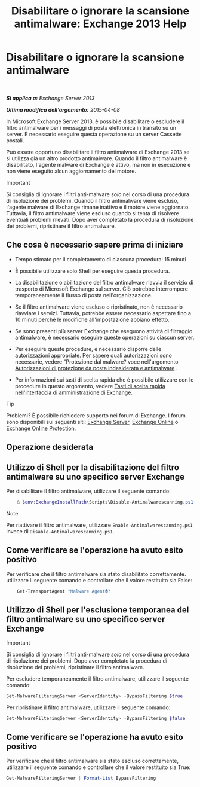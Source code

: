 ﻿---
title: 'Disabilitare o ignorare la scansione antimalware: Exchange 2013 Help'
TOCTitle: Disabilitare o ignorare la scansione antimalware
ms:assetid: 6725c74b-b3ef-4259-9337-c739e9bf7b5d
ms:mtpsurl: https://technet.microsoft.com/it-it/library/JJ150526(v=EXCHG.150)
ms:contentKeyID: 50480796
ms.date: 05/22/2018
mtps_version: v=EXCHG.150
ms.translationtype: MT
---

# Disabilitare o ignorare la scansione antimalware

 

_**Si applica a:** Exchange Server 2013_

_**Ultima modifica dell'argomento:** 2015-04-08_

In Microsoft Exchange Server 2013, è possibile disabilitare o escludere il filtro antimalware per i messaggi di posta elettronica in transito su un server. È necessario eseguire questa operazione su un server Cassette postali.

Può essere opportuno disabilitare il filtro antimalware di Exchange 2013 se si utilizza già un altro prodotto antimalware. Quando il filtro antimalware è disabilitato, l'agente malware di Exchange è attivo, ma non in esecuzione e non viene eseguito alcun aggiornamento del motore.


> [!IMPORTANT]
> Si consiglia di ignorare i filtri anti-malware <EM>solo</EM> nel corso di una procedura di risoluzione dei problemi. Quando il filtro antimalware viene escluso, l'agente malware di Exchange rimane inattivo e il motore viene aggiornato. Tuttavia, il filtro antimalware viene escluso quando si tenta di risolvere eventuali problemi rilevati. Dopo aver completato la procedura di risoluzione dei problemi, ripristinare il filtro antimalware.



## Che cosa è necessario sapere prima di iniziare

  - Tempo stimato per il completamento di ciascuna procedura: 15 minuti

  - È possibile utilizzare solo Shell per eseguire questa procedura.

  - La disabilitazione o abilitazione del filtro antimalware riavvia il servizio di trasporto di Microsoft Exchange sul server. Ciò potrebbe interrompere temporaneamente il flusso di posta nell'organizzazione.

  - Se il filtro antimalware viene escluso o ripristinato, non è necessario riavviare i servizi. Tuttavia, potrebbe essere necessario aspettare fino a 10 minuti perché le modifiche all'impostazione abbiano effetto.

  - Se sono presenti più server Exchange che eseguono attività di filtraggio antimalware, è necessario eseguire queste operazioni su ciascun server.

  - Per eseguire queste procedure, è necessario disporre delle autorizzazioni appropriate. Per sapere quali autorizzazioni sono necessarie, vedere "Protezione dal malware? voce nell'argomento [Autorizzazioni di protezione da posta indesiderata e antimalware](anti-spam-and-anti-malware-permissions-exchange-2013-help.md) .

  - Per informazioni sui tasti di scelta rapida che è possibile utilizzare con le procedure in questo argomento, vedere [Tasti di scelta rapida nell'interfaccia di amministrazione di Exchange](keyboard-shortcuts-in-the-exchange-admin-center-exchange-online-protection-help.md).


> [!TIP]
> Problemi? È possibile richiedere supporto nei forum di Exchange. I forum sono disponibili sui seguenti siti: <A href="https://go.microsoft.com/fwlink/p/?linkid=60612">Exchange Server</A>, <A href="https://go.microsoft.com/fwlink/p/?linkid=267542">Exchange Online</A> o <A href="https://go.microsoft.com/fwlink/p/?linkid=285351">Exchange Online Protection</A>.



## Operazione desiderata

## Utilizzo di Shell per la disabilitazione del filtro antimalware su uno specifico server Exchange

Per disabilitare il filtro antimalware, utilizzare il seguente comando:
```powershell
    & $env:ExchangeInstallPath\Scripts\Disable-Antimalwarescanning.ps1
```

> [!NOTE]
> Per riattivare il filtro antimalware, utilizzare <CODE>Enable-Antimalwarescanning.ps1</CODE> invece di <CODE>Disable-Antimalwarescanning.ps1</CODE>.



## Come verificare se l'operazione ha avuto esito positivo

Per verificare che il filtro antimalware sia stato disabilitato correttamente. utilizzare il seguente comando e controllare che il valore restituito sia False:
```powershell
    Get-TransportAgent "Malware Agent�?
```
## Utilizzo di Shell per l'esclusione temporanea del filtro antimalware su uno specifico server Exchange


> [!IMPORTANT]
> Si consiglia di ignorare i filtri anti-malware <EM>solo</EM> nel corso di una procedura di risoluzione dei problemi. Dopo aver completato la procedura di risoluzione dei problemi, ripristinare il filtro antimalware.



Per escludere temporaneamente il filtro antimalware, utilizzare il seguente comando:

```powershell
Set-MalwareFilteringServer <ServerIdentity> -BypassFiltering $true
```

Per ripristinare il filtro antimalware, utilizzare il seguente comando:

```powershell
Set-MalwareFilteringServer <ServerIdentity> -BypassFiltering $false
```

## Come verificare se l'operazione ha avuto esito positivo

Per verificare che il filtro antimalware sia stato escluso correttamente, utilizzare il seguente comando e controllare che il valore restituito sia True:

```powershell
Get-MalwareFilteringServer | Format-List BypassFiltering
```

